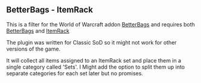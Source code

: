 ## BetterBags - ItemRack
This is a filter for the World of Warcraft addon [BetterBags](https://github.com/Cidan/BetterBags) and requires both [BetterBags](https://github.com/Cidan/BetterBags) and [ItemRack](https://github.com/Rottenbeer/ItemRack)

The plugin was written for Classic SoD so it might not work for other versions of the game.

It will collect all items assigned to an ItemRack set and place them in a single category called 'Sets'. I Might add the option to split them up into separate categories for each set later but no promises.

